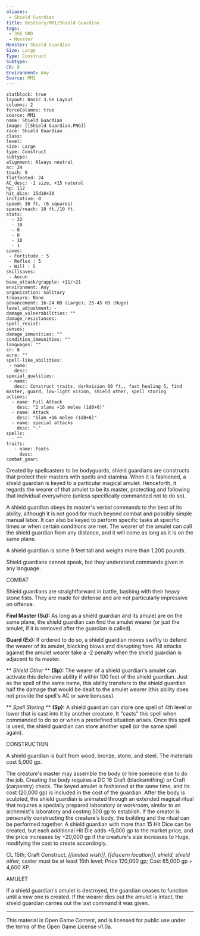 ```yaml
---
aliases:
 - Shield Guardian
title: Bestiary/MM1/Shield Guardian
tags: 
 - 35E_SRD
 - Monster
Monster: Shield Guardian
Size: Large
Type: Construct
Subtype: 
CR: 8
Environnent: Any
Source: MM1
---
```


```statblock
statblock: true
layout: Basic 3.5e Layout
columns: 2
forceColumns: true
source: MM1 
name: Shield Guardian
image: [[Shield Guardian.PNG]]
race: Shield Guardian
class: 
level: 
size: Large
type: Construct
subtype: 
alignment: Always neutral
ac: 24
touch: 9
flatfooted: 24
AC_desc: -1 size, +15 natural
hp: 112
hit_dice: 15d10+30
initiative: 0
speed: 30 ft. (6 squares)
space/reach: 10 ft./10 ft.
stats:
  - 22
  - 10
  - 0
  - 0
  - 10
  - 1
saves:
 - Fortitude : 5
 - Reflex : 5
 - Will : 5
skillsaves:
 - Aucun
base_attack/grapple: +11/+21
environment: Any
organization: Solitary
treasure: None
advancement: 16-24 HD (Large); 25-45 HD (Huge)
level_adjustment: -
damage_vulnerabilities: ""
damage_resistances: 
spell_resist: 
senses: 
damage_immunities: ""
condition_immunities: ""
languages: ""
cr: 8
aura: ""
spell-like_abilities:
 - name: 
   desc: 
special_qualities:
 - name:
   desc: Construct traits, darkvision 60 ft., fast healing 5, find master, guard, low-light vision, shield other, spell storing
actions:
  - name: Full Attack
    desc: "2 slams +16 melee (1d8+6)"
  - name: Attack
    desc: "Slam +16 melee (1d8+6)"
  - name: special attacks
    desc: "-"
spells:
  - ""
traits:
   - name: Feats
     desc: 
combat_gear:  
```


Created by spellcasters to be bodyguards, shield guardians are constructs that protect their masters with spells and stamina. When it is fashioned, a shield guardian is keyed to a particular magical amulet. Henceforth, it regards the wearer of that amulet to be its master, protecting and following that individual everywhere (unless specifically commanded not to do so).

A shield guardian obeys its master's verbal commands to the best of its ability, although it is not good for much beyond combat and possibly simple manual labor. It can also be keyed to perform specific tasks at specific times or when certain conditions are met. The wearer of the amulet can call the shield guardian from any distance, and it will come as long as it is on the same plane.

A shield guardian is some 9 feet tall and weighs more than 1,200 pounds.

Shield guardians cannot speak, but they understand commands given in any language.

COMBAT

Shield guardians are straightforward in battle, bashing with their heavy stone fists. They are made for defense and are not particularly impressive on offense.


**Find Master (Su):** As long as a shield guardian and its amulet are on the same plane, the shield guardian can find the amulet wearer (or just the amulet, if it is removed after the guardian is called).


**Guard (Ex):** If ordered to do so, a shield guardian moves swiftly to defend the wearer of its amulet, blocking blows and disrupting foes. All attacks against the amulet wearer take a -2 penalty when the shield guardian is adjacent to its master.


**
*Shield Other* 
**
**(Sp):** The wearer of a shield guardian's amulet can activate this defensive ability if within 100 feet of the shield guardian. Just as the spell of the same name, this ability transfers to the shield guardian half the damage that would be dealt to the amulet wearer (this ability does not provide the spell's AC or save bonuses).


**
*Spell Storing* 
**
**(Sp):** A shield guardian can store one spell of 4th level or lower that is cast into it by another creature. It "casts" this spell when commanded to do so or when a predefined situation arises. Once this spell is used, the shield guardian can store another spell (or the same spell again).

CONSTRUCTION

A shield guardian is built from wood, bronze, stone, and steel. The materials cost 5,000 gp.

The creature's master may assemble the body or hire someone else to do the job. Creating the body requires a DC 16 Craft (blacksmithing) or Craft (carpentry) check. The keyed amulet is fashioned at the same time, and its cost (20,000 gp) is included in the cost of the guardian. After the body is sculpted, the shield guardian is animated through an extended magical ritual that requires a specially prepared laboratory or workroom, similar to an alchemist's laboratory and costing 500 gp to establish. If the creator is personally constructing the creature's body, the building and the ritual can be performed together. A shield guardian with more than 15 Hit Dice can be created, but each additional Hit Die adds +5,000 gp to the market price, and the price increases by +20,000 gp if the creature's size increases to Huge, modifying the cost to create accordingly.

CL 15th; Craft Construct, *[[limited wish]], [[discern location]], shield, shield other,* caster must be at least 15th level; Price 120,000 gp; Cost 65,000 gp + 4,600 XP.

AMULET

If a shield guardian's amulet is destroyed, the guardian ceases to function until a new one is created. If the wearer dies but the amulet is intact, the shield guardian carries out the last command it was given.

---

This material is Open Game Content, and is licensed for public use under the terms of the Open Game License v1.0a.
